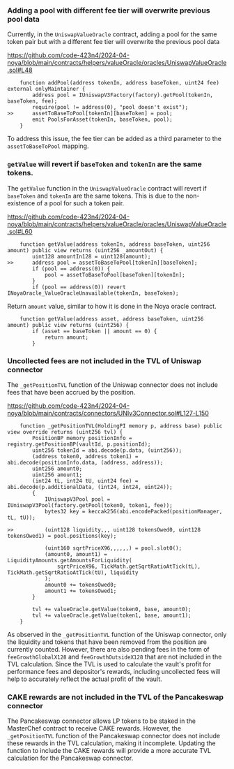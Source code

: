 ### Adding a pool with different fee tier will overwrite previous pool data

Currently, in the `UniswapValueOracle` contract, adding a pool for the same token pair but with a different fee tier will overwrite the previous pool data

https://github.com/code-423n4/2024-04-noya/blob/main/contracts/helpers/valueOracle/oracles/UniswapValueOracle.sol#L48
```solidity
    function addPool(address tokenIn, address baseToken, uint24 fee) external onlyMaintainer {
        address pool = IUniswapV3Factory(factory).getPool(tokenIn, baseToken, fee);
        require(pool != address(0), "pool doesn't exist");
>>      assetToBaseToPool[tokenIn][baseToken] = pool;
        emit PoolsForAsset(tokenIn, baseToken, pool);
    }
```

To address this issue, the fee tier can be added as a third parameter to the `assetToBaseToPool` mapping.

### `getValue` will revert if `baseToken` and `tokenIn` are the same tokens.

The `getValue` function in the `UniswapValueOracle` contract will revert if `baseToken` and `tokenIn` are the same tokens. This is due to the non-existence of a pool for such a token pair. 

https://github.com/code-423n4/2024-04-noya/blob/main/contracts/helpers/valueOracle/oracles/UniswapValueOracle.sol#L60
```solidity
    function getValue(address tokenIn, address baseToken, uint256 amount) public view returns (uint256 _amountOut) {
        uint128 amountIn128 = uint128(amount);
>>      address pool = assetToBaseToPool[tokenIn][baseToken];
        if (pool == address(0)) {
            pool = assetToBaseToPool[baseToken][tokenIn];
        }
        if (pool == address(0)) revert INoyaOracle_ValueOracleUnavailable(tokenIn, baseToken);
```

Return `amount` value, similar to how it is done in the Noya oracle contract.

```solidity
    function getValue(address asset, address baseToken, uint256 amount) public view returns (uint256) {
        if (asset == baseToken || amount == 0) {
            return amount;
        }
```

### Uncollected fees are not included in the TVL of Uniswap connector

The `_getPositionTVL` function of the Uniswap connector does not include fees that have been accrued by the position.

https://github.com/code-423n4/2024-04-noya/blob/main/contracts/connectors/UNIv3Connector.sol#L127-L150
```solidity
    function _getPositionTVL(HoldingPI memory p, address base) public view override returns (uint256 tvl) {
        PositionBP memory positionInfo = registry.getPositionBP(vaultId, p.positionId);
        uint256 tokenId = abi.decode(p.data, (uint256));
        (address token0, address token1) = abi.decode(positionInfo.data, (address, address));
        uint256 amount0;
        uint256 amount1;
        (int24 tL, int24 tU, uint24 fee) = abi.decode(p.additionalData, (int24, int24, uint24));
        {
            IUniswapV3Pool pool = IUniswapV3Pool(factory.getPool(token0, token1, fee));
            bytes32 key = keccak256(abi.encodePacked(positionManager, tL, tU));

>>          (uint128 liquidity,,, uint128 tokensOwed0, uint128 tokensOwed1) = pool.positions(key);

            (uint160 sqrtPriceX96,,,,,,) = pool.slot0();
            (amount0, amount1) = LiquidityAmounts.getAmountsForLiquidity(
                sqrtPriceX96, TickMath.getSqrtRatioAtTick(tL), TickMath.getSqrtRatioAtTick(tU), liquidity
            );
            amount0 += tokensOwed0;
            amount1 += tokensOwed1;
        }

        tvl += valueOracle.getValue(token0, base, amount0);
        tvl += valueOracle.getValue(token1, base, amount1);
    }
```

As observed in the `_getPositionTVL` function of the Uniswap connector, only the liquidity and tokens that have been removed from the position are currently counted. However, there are also pending fees in the form of `feeGrowthGlobalX128` and `feeGrowthOutsideX128` that are not included in the TVL calculation. Since the TVL is used to calculate the vault's profit for performance fees and depositor's rewards, including uncollected fees will help to accurately reflect the actual profit of the vault.

### CAKE rewards are not included in the TVL of the Pancakeswap connector

The Pancakeswap connector allows LP tokens to be staked in the MasterChef contract to receive CAKE rewards. However, the `_getPositionTVL` function of the Pancakeswap connector does not include these rewards in the TVL calculation, making it incomplete. Updating the function to include the CAKE rewards will provide a more accurate TVL calculation for the Pancakeswap connector.
